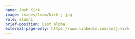 ```yaml
---
name: Josh Kirk
image: images/team/kirk-j.jpg
role: alumni
brief-position: East Alpha
external-page-only: https://www.linkedin.com/in/j-kirk
---
```

<!-- Archived:
---
name: Josh Kirk
position: PhD Student
image: images/team/kirk-j.jpg
role: phd
education: 
  - "Liverpool John Moores: BEng(hons) Electrical and Electronic Engineering (2019)"
brief-position: Optimisation, Shipping Networks, Energy Commodities
brief-desc: PhD Student
redirect_from:
  - author/josh-kirk/
links:
  linkedin: j-kirk
  github: this-josh
---

Josh is a Skempton Scholar who joined the Transport Systems and Logistics (TSL) Laboratory in 2023, his research focuses on the supply chains required to implement Space Based Solar Power. This project is co-supervised by [Dr Panagiotis Angeloudis](https://www.imperial.ac.uk/people/p.angeloudis), [Prof. Washington Ochieng](https://www.imperial.ac.uk/people/w.ochieng). 

Prior to joining TSL Josh worked as a data scientist at Siemens developing solutions to reduce the amount of waste-water polluting our waterways, the novelty and importance of this work was recognised with numerous industry awards. -->

